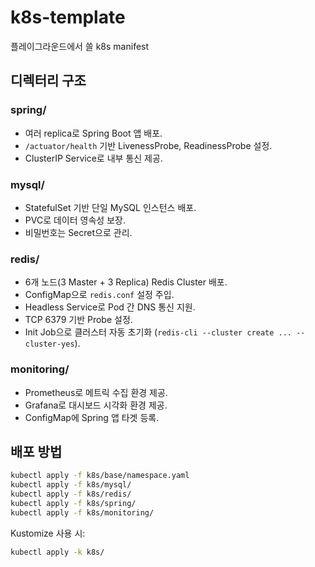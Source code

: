 # k8s-template

플레이그라운드에서 쓸 k8s manifest 

## 디렉터리 구조


### spring/

* 여러 replica로 Spring Boot 앱 배포.
* `/actuator/health` 기반 LivenessProbe, ReadinessProbe 설정.
* ClusterIP Service로 내부 통신 제공.

### mysql/

* StatefulSet 기반 단일 MySQL 인스턴스 배포.
* PVC로 데이터 영속성 보장.
* 비밀번호는 Secret으로 관리.

### redis/

* 6개 노드(3 Master + 3 Replica) Redis Cluster 배포.
* ConfigMap으로 `redis.conf` 설정 주입.
* Headless Service로 Pod 간 DNS 통신 지원.
* TCP 6379 기반 Probe 설정.
* Init Job으로 클러스터 자동 초기화 (`redis-cli --cluster create ... --cluster-yes`).

### monitoring/

* Prometheus로 메트릭 수집 환경 제공.
* Grafana로 대시보드 시각화 환경 제공.
* ConfigMap에 Spring 앱 타겟 등록.

## 배포 방법

```bash
kubectl apply -f k8s/base/namespace.yaml  
kubectl apply -f k8s/mysql/  
kubectl apply -f k8s/redis/  
kubectl apply -f k8s/spring/  
kubectl apply -f k8s/monitoring/  
```

Kustomize 사용 시:

```bash
kubectl apply -k k8s/
```
